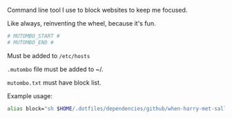 Command line tool I use to block websites to keep me focused.

Like always, reinventing the wheel, because it's fun.
```bash
# MUTOMBO_START #
# MUTOMBO_END #
```
Must be added to `/etc/hosts`

`.mutombo` file must be added to ~/.

`mutombo.txt` must have block list.

Example usage:
```bash
alias block="sh $HOME/.dotfiles/dependencies/github/when-harry-met-sally/mutombo/toggle.sh"
```

